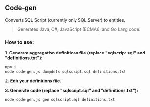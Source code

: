 ## Code-gen

Converts SQL Script (currently only SQL Server) to entities.  

> Generates Java, C#, JavaScript (ECMA6) and Go Lang code.

### How to use:

**1. Generate aggregation definitions file (replace "sqlscript.sql" and "definitions.txt"):**
```sh
npm i
node code-gen.js dumpdefs sqlscript.sql definitions.txt
```

**2. Edit your definitions file.**

**3. Generate code (replace "sqlscript.sql" and "definitions.txt"):**
```sh
node code-gen.js gen sqlscript.sql definitions.txt
```
